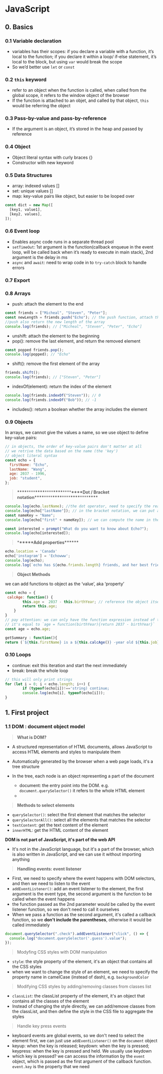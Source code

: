 # JavaScript

## 0. Basics

### 0.1 Variable declaration

- variables has their scopes: if you declare a variable with a function, it’s local to the function; if you declare it within a loop/ if-else statement, it’s local to the block, but using `var` would break the scope
- So we’d better use `let` or `const`

### 0.2 `this` keyword

- refer to an object when the function is called, when called from the global scope, it refers to the window object of the browser
- If the function is attached to an objet, and called by that object, `this` would be referring the object

### 0.3 Pass-by-value and pass-by-reference

- If the argument is an object, it’s stored in the heap and passed by reference

### 0.4 Object

- Object literal syntax with curly braces {}
- Constructor with new keyword

### 0.5 Data Structures

- array: indexed values []
- set: unique values []
- map: key-value pairs like object, but easier to be looped over

```jsx
const dict = new Map([
  [key1, value1],
  [key2, values],
]);
```

### 0.6 Event loop

- Enables async code runs in a separate thread pool
- `setTimeOut`: 1st argument is the function(callback enqueue in the event loop, will be called back when it’s ready to execute in main stack), 2nd argument is the delay in ms
- `async` and `await`: need to wrap code in to `try-catch` block to handle errors

### 0.7 Export

### 0.8 Arrays

- push: attach the element to the end

```jsx
const friends = ["Micheal", "Steven", "Peter"];
const newLength = friends.push("Echo"); // the push function, attach the element to the end
//push also return the new length of the array
console.log(friends); // ["Micheal", "Steven", "Peter", "Echo"]
```

- unshift: attach the element to the beginning
- pop(): remove the last element, and return the removed element

```jsx
const popped friends.pop();
console.log(popped); // "Echo"
```

- shift(): remove the first element of the array

```jsx
friends.shift();
console.log(friends); // ["Steven", "Peter"]
```

- indexOf(element): return the index of the element

```jsx
console.log(friends.indexOf("Steven")); // 0
console.log(friends.indexOf("Bob")); // -1
```

- includes(): return a boolean whether the array includes the element

### 0.9 Objects

In arrays, we cannot give the values a name, so we use object to define key-value pairs:

```jsx
// in objects, the order of key-value pairs don't matter at all
// we retrive the data based on the name (the 'key')
// object literal syntax
const echo = {
  firstName: "Echo",
  lastName: "Wang",
  age: 2037 - 1996,
  job: "student",
};
```

> **\*\*\*\***\*\*\*\***\*\*\*\***\*\*\*\***\*\*\*\***\*\*\*\***\*\*\*\***Dot / Bracket notation**\*\*\*\***\*\*\*\***\*\*\*\***\*\*\*\***\*\*\*\***\*\*\*\***\*\*\*\***

```jsx
console.log(echo.lastName); //the dot operator, need to specify the realnem
console.log(echo["lastName"]); // in the bracket notation, we can put any expression within the bracket
const nameKey = "Name";
console.log(echo["first" + nameKey]); // we can compute the name in the bracket

const interested = prompt("What do you want to know about Echo?");
console.log(echo[interested]);
```

> \***\*\*\*\*\***Add properties\***\*\*\*\*\***

```jsx
echo.location = 'Canada'
echo['instagram'] = 'Echowww';
console.log(echo);
console.log(`echo has ${echo.friends.length} friends, and her best friend is called ${echo.friends[0]};
```

> **Object Methods**

we can add functions to object as the ‘value’, aka ‘property’

```jsx
const echo = {
 calcAge: function() {
		this.age =  2037 - this.birthYear; // reference the object itself with `this` keyword
		return this.age;
	}
}
// pay attention: we can only have the function expression instead of the declaration here
// it's equal to `age = function(birthYear){return 2037 - birthYear}`
const age = echo.age;

getSummary : function(){
return (`${this.firstName} is a ${this.calcAge()} -year old ${this.job}, and she has ${this.driverLicense ? 'a': 'no'} driver liscense`)
```

### 0.10 Loops

- continue: exit this iteration and start the next immediately
- break: break the whole loop

```jsx
// this will only print strings
for (let i = 0; i < echo.length; i++) {
		if (typeof(echo[i])!=='string) continue;
		console.log(echo[i], typeof(echo[i]));
}
```

## 1. First project

### 1.1 DOM : document object model

> **What is DOM?**

- A structured representation of HTML documents, allows JavaScript to access HTML elements and styles to manipulate them
- Automatically generated by the browser when a web page loads, it's a tree structure
- In the tree, each node is an object representing a part of the document

  - document: the entry point into the DOM. e.g. `document.querySelector()` it refers to the whole HTML element
  -

> **Methods to select elements**

- `querySelector()`: select the first element that matches the selector
- `querySelectorAll()`: select all the elements that matches the selector
- `textContent`: get the text content of the element
- `innerHTML`: get the HTML content of the element

**DOM is not part of JavaScript, it's part of the web API**

- It's not in the JavaScript language, but it's a part of the browser, which is also written in JavaScript, and we can use it without importing anything

> **Handling events: event listener**

- First, we need to specify where the event happens with DOM selectors, and then we need to listen to the event
- `addEventListener()`: add an event listener to the element, the first argument is the event type, the second argument is the function to be called when the event happens
- the function passed as the 2nd parameter would be called by the event listener function, so we don't need to call it ourselves
- When we pass a function as the second argument, it's called a callback function, so we **don't include the parentheses**, otherwise it would be called immediately

```js
document.querySelector(".check").addEventListener("click", () => {
  console.log("document.querySelector('.guess').value");
});
```

> Modyfing CSS styles with DOM manipulation

- `style`: the style property of the element, it's an object that contains all the CSS styles
- when we want to change the style of an element, we need to specify the property name in camelCase (instead of dash), e.g. `backgroundColor`

> Modifying CSS styles by adding/removing classes from classes list

- `classList`: the classList property of the element, it's an object that contains all the classes of the element
- Instead of changing the style directly, we can add/remove classes from the classList, and then define the style in the CSS file to aggregate the styles

> Handle key press events

- keyboard events are global events, so we don't need to select the element first, we can just use `addEventListener()` on the `document` object
- keyup: when the key is released; keydown: when the key is pressed; keypress: when the key is pressed and held. We usually use keydown
- which key is pressed? we can access the information by the `event` object, which is passed as the first argument of the callback function. `event.key` is the property that we need
